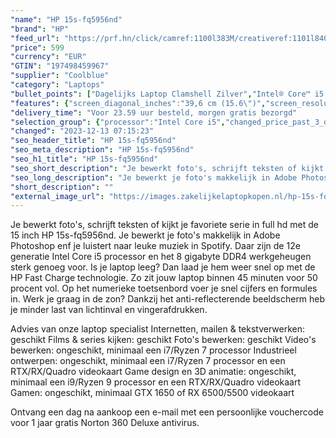 ```yaml
---
"name": "HP 15s-fq5956nd"
"brand": "HP"
"feed_url": "https://prf.hn/click/camref:1100l383M/creativeref:1101l84031/destination:https%3A%2F%2Fwww.coolblue.nl%2Fproduct%2F934483"
"price": 599
"currency": "EUR"
"GTIN": "197498459967"
"supplier": "Coolblue"
"category": "Laptops"
"bullet_points": ["Dagelijks Laptop Clamshell Zilver","Intel® Core™ i5 i5-1235U","39,6 cm (15.6\") Full HD 1920 x 1080 Pixels IPS LED backlight 16:9","8 GB DDR4-SDRAM 3200 MHz 2 x 4 GB","512 GB SSD","Intel Iris Xe Graphics","Wi-Fi 5 (802.11ac) Bluetooth 4.2","Lithium-Ion (Li-Ion) 41 Wh 7,5 uur 45 W","Windows 11 Home"]
"features": {"screen_diagonal_inches":"39,6 cm (15.6\")","screen_resolution":"1920 x 1080 Pixels","processor_family":"Intel® Core™ i5","memory_size":"8 GB","memory_type":"DDR4-SDRAM","total_storage_space":"512 GB","operating_system":"Windows 11 Home","battery_capacity":"41 Wh","width":"358,5 mm","depth":"242 mm","height":"17,9 mm","weight":"1,69 kg"}
"delivery_time": "Voor 23.59 uur besteld, morgen gratis bezorgd"
"selection_group": {"processor":"Intel Core i5","changed_price_past_3_days":false,"product_family":"HP 15s"}
"changed": "2023-12-13 07:15:23"
"seo_header_title": "HP 15s-fq5956nd"
"seo_meta_description": "HP 15s-fq5956nd"
"seo_h1_title": "HP 15s-fq5956nd"
"seo_short_description": "Je bewerkt foto's, schrijft teksten of kijkt je favoriete serie in full hd met de 15 inch HP 15s-fq5956nd."
"seo_long_description": "Je bewerkt je foto's makkelijk in Adobe Photoshop enf je luistert naar leuke muziek in Spotify. Daar zijn de 12e generatie Intel Core i5 processor en het 8 gigabyte DDR4 werkgeheugen sterk genoeg voor. Is je laptop leeg? Dan laad je hem weer snel op met de HP Fast Charge technologie. Zo zit jouw laptop binnen 45 minuten voor 50 procent vol. Op het numerieke toetsenbord voer je snel cijfers en formules in. Werk je graag in de zon? Dankzij het anti-reflecterende beeldscherm heb je minder last van lichtinval en vingerafdrukken. \r\n\r\nAdvies van onze laptop specialist\r\nInternetten, mailen & tekstverwerken: geschikt\r\nFilms & series kijken: geschikt\r\nFoto's bewerken: geschikt\r\nVideo's bewerken: ongeschikt, minimaal een i7/Ryzen 7 processor\r\nIndustrieel ontwerpen: ongeschikt, minimaal een i7/Ryzen 7 processor en een RTX/RX/Quadro videokaart\r\nGame design en 3D animatie: ongeschikt, minimaal een i9/Ryzen 9 processor en een RTX/RX/Quadro videokaart\r\nGamen: ongeschikt, minimaal GTX 1650 of RX 6500/5500 videokaart\r\n \r\nOntvang een dag na aankoop een e-mail met een persoonlijke vouchercode voor 1 jaar gratis Norton 360 Deluxe antivirus."
"short_description": ""
"external_image_url": "https://images.zakelijkelaptopkopen.nl/hp-15s-fq5956nd.webp"
---
```


Je bewerkt foto's, schrijft teksten of kijkt je favoriete serie in full hd met de 15 inch HP 15s-fq5956nd. Je bewerkt je foto's makkelijk in Adobe Photoshop enf je luistert naar leuke muziek in Spotify. Daar zijn de 12e generatie Intel Core i5 processor en het 8 gigabyte DDR4 werkgeheugen sterk genoeg voor. Is je laptop leeg? Dan laad je hem weer snel op met de HP Fast Charge technologie. Zo zit jouw laptop binnen 45 minuten voor 50 procent vol. Op het numerieke toetsenbord voer je snel cijfers en formules in. Werk je graag in de zon? Dankzij het anti-reflecterende beeldscherm heb je minder last van lichtinval en vingerafdrukken.

Advies van onze laptop specialist
Internetten, mailen & tekstverwerken: geschikt
Films & series kijken: geschikt
Foto's bewerken: geschikt
Video's bewerken: ongeschikt, minimaal een i7/Ryzen 7 processor
Industrieel ontwerpen: ongeschikt, minimaal een i7/Ryzen 7 processor en een RTX/RX/Quadro videokaart
Game design en 3D animatie: ongeschikt, minimaal een i9/Ryzen 9 processor en een RTX/RX/Quadro videokaart
Gamen: ongeschikt, minimaal GTX 1650 of RX 6500/5500 videokaart
 
Ontvang een dag na aankoop een e-mail met een persoonlijke vouchercode voor 1 jaar gratis Norton 360 Deluxe antivirus.